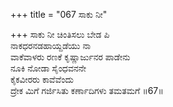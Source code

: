 +++
title = "067 ಸಾಕು ನೀ"

+++
ಸಾಕು ನೀ ಚಿಂತಿಸಲು ಬೇಡ ಪಿ  
ನಾಕಧರನಡಹಾಯ್ದಡೆಯು ನಾ   
ವಾಕೆವಾಳರು ರಣಕೆ ಕೃಷ್ಣಾರ್ಜುನರ ಪಾಡೇನು        
ನೂಕಿ ನೋಡಾ ಸೈಂಧವನನೇ  
ಕೈಕವೀರರು ಕಾವೆವೆಂದು  
ದ್ರೇಕ ಮಿಗೆ ಗರ್ಜಿಸಿತು ಕರ್ಣಾದಿಗಳು ತಮತಮಗೆ    ॥67॥